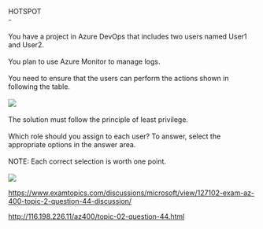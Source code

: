 HOTSPOT<br/> -<br/><br/>You have a project in Azure DevOps that includes two users named User1 and User2.<br/><br/>You plan to use Azure Monitor to manage logs.<br/><br/>You need to ensure that the users can perform the actions shown in following the table.<br/><br/><img src="https://img.examtopics.com/az-400/image91.png"/><br/><br/>The solution must follow the principle of least privilege.<br/><br/>Which role should you assign to each user? To answer, select the appropriate options in the answer area.<br/><br/>NOTE: Each correct selection is worth one point.<br/><br/><img src="https://img.examtopics.com/az-400/image92.png"/><p><a href="https://www.examtopics.com/discussions/microsoft/view/127102-exam-az-400-topic-2-question-44-discussion/">https://www.examtopics.com/discussions/microsoft/view/127102-exam-az-400-topic-2-question-44-discussion/</a></p><p><a href="http://116.198.226.11/az400/topic-02-question-44.html">http://116.198.226.11/az400/topic-02-question-44.html</a></p><script src="https://giscus.app/client.js"                    data-repo="azsamples/az204"                    data-repo-id="R_kgDOMRXzDQ"                    data-category="General"                    data-category-id="DIC_kwDOMRXzDc4Cgi27"                    data-mapping="pathname"                    data-strict="1"                    data-reactions-enabled="0"                    data-emit-metadata="0"                    data-input-position="bottom"                    data-theme="preferred_color_scheme"                    data-lang="en"                    crossorigin="anonymous"                    async>                    </script>